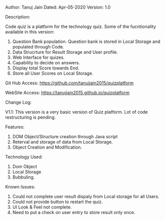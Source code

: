 Author: Tanuj Jain
Dated: Apr-05-2020
Version: 1.0

Description:

Code quiz is a platform for the technology quiz. Some of the fucntionality available in this version:
1. Question Bank population.  Question bank is stored in Local Storage and populated through Code. 
2. Data Strucrture for Result Storage and User profile. 
3. Web Interface for quizes. 
4. Capability to decide on answers. 
5. Display total Score towards End. 
6. Store all User Scores on Local Storage. 

Git Hub Access: 
https://github.com/tanujjain2015/quizplatform

WebSite Access: 
https://tanujjain2015.github.io/quizplatform

Change Log:

V1.1: 
This version is a very basic version of Quiz platform.  Lot of code restructuring is pending.  

Features: 
1.  DOM Object/Structure creation through Java script
2.  Reterval and storage of data from Local Storage. 
3.  Object Creation and Modification. 


Technology Used:
1. Dom Object 
2. Local Storage
3. Bubbuling. 

Known Issues:
1.  Could not complete user result dispaly from Local storage for all Users. 
2.  Could not provide button to restart the quiz. 
3.  UI Look & Feel not complete. 
4.  Need to put a check on user entry to store result only once. 


